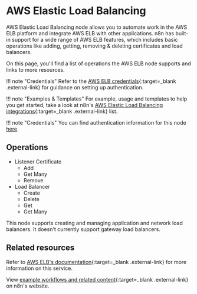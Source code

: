 # AWS Elastic Load Balancing

AWS Elastic Load Balancing node allows you to automate work in the AWS ELB platform and integrate AWS ELB with other applications. n8n has built-in support for a wide range of AWS ELB features, which includes basic operations like adding, getting, removing & deleting certificates and load balancers.

On this page, you'll find a list of operations the AWS ELB node supports and links to more resources.

!!! note "Credentials"
  Refer to the [AWS ELB credentials](https://docs.n8n.io/integrations/builtin/credentials/aws/){:target=_blank .external-link} for guidance on setting up authentication. 

!!! note "Examples & Templates"
  For example, usage and templates to help you get started, take a look at n8n's [AWS Elastic Load Balancing integrations](https://n8n.io/integrations/aws-elb/){:target=_blank .external-link} list.


!!! note "Credentials"
    You can find authentication information for this node [here](/integrations/builtin/credentials/aws/).

## Operations

* Listener Certificate
	* Add
	* Get Many
	* Remove
* Load Balancer
	* Create
	* Delete
	* Get
	* Get Many

This node supports creating and managing application and network load balancers. It doesn't currently support gateway load balancers.

## Related resources

Refer to [AWS ELB's documentation](https://docs.aws.amazon.com/elasticloadbalancing/latest/userguide/what-is-load-balancing.html){:target=_blank .external-link} for more information on this service.

View [example workflows and related content](https://n8n.io/integrations/aws-elb/){:target=_blank .external-link} on n8n's website.
